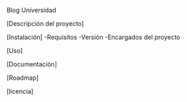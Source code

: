 Blog Universidad

[Descripción del proyecto]

[Instalación]
-Requisitos
-Versión
-Encargados del proyecto

[Uso]


[Documentación]

[Roadmap]

[licencia]
